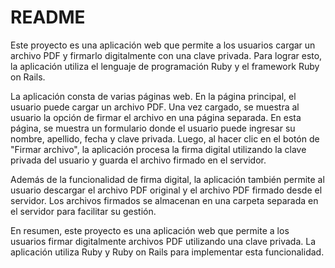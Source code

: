 # README

Este proyecto es una aplicación web que permite a los usuarios cargar un archivo PDF y firmarlo digitalmente con una clave privada. Para lograr esto, la aplicación utiliza el lenguaje de programación Ruby y el framework Ruby on Rails.

La aplicación consta de varias páginas web. En la página principal, el usuario puede cargar un archivo PDF. Una vez cargado, se muestra al usuario la opción de firmar el archivo en una página separada. En esta página, se muestra un formulario donde el usuario puede ingresar su nombre, apellido, fecha y clave privada. Luego, al hacer clic en el botón de "Firmar archivo", la aplicación procesa la firma digital utilizando la clave privada del usuario y guarda el archivo firmado en el servidor.

Además de la funcionalidad de firma digital, la aplicación también permite al usuario descargar el archivo PDF original y el archivo PDF firmado desde el servidor. Los archivos firmados se almacenan en una carpeta separada en el servidor para facilitar su gestión.

En resumen, este proyecto es una aplicación web que permite a los usuarios firmar digitalmente archivos PDF utilizando una clave privada. La aplicación utiliza Ruby y Ruby on Rails para implementar esta funcionalidad.
